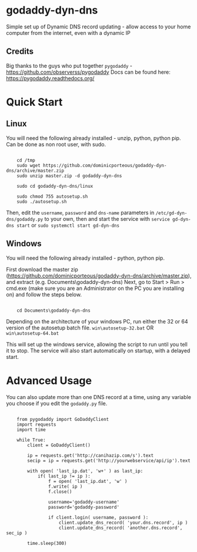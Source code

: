 # godaddy-dyn-dns
Simple set up of Dynamic DNS record updating - allow access to your home computer from the internet, even with a dynamic IP

## Credits
Big thanks to the guys who put together `pygodaddy` - https://github.com/observerss/pygodaddy
Docs can be found here: https://pygodaddy.readthedocs.org/

# Quick Start

## Linux
You will need the following already installed - unzip, python, python pip. Can be done as non root user, with sudo.

```

	cd /tmp
	sudo wget https://github.com/dominicporteous/godaddy-dyn-dns/archive/master.zip
	sudo unzip master.zip -d godaddy-dyn-dns

	sudo cd godaddy-dyn-dns/linux

	sudo chmod 755 autosetup.sh
	sudo ./autosetup.sh 

```

Then, edit the `username`, `password` and `dns-name` parameters in `/etc/gd-dyn-dns/godaddy.py` to your own, 
then and start the service with `service gd-dyn-dns start` or `sudo systemctl start gd-dyn-dns`


## Windows
You will need the following already installed - python, python pip.

First download the master zip (https://github.com/dominicporteous/godaddy-dyn-dns/archive/master.zip), and extract (e.g. Documents\godaddy-dyn-dns)
Next, go to Start > Run > cmd.exe (make sure you are an Administrator on the PC you are installing on) and follow the steps below.

```

	cd Documents\godaddy-dyn-dns

```	
Depending on the architecture of your windows PC, run either the 32 or 64 version of the autosetup batch file.
	`win\autosetup-32.bat` OR `win\autosetup-64.bat`


This will set up the windows service, allowing the script to run until you tell it to stop. 
The service will also start automatically on startup, with a delayed start.


# Advanced Usage

You can also update more than one DNS record at a time, using any variable you choose if you edit the `godaddy.py` file.

```

	from pygodaddy import GoDaddyClient
	import requests
	import time 

	while True:
		client = GoDaddyClient()

		ip = requests.get('http://canihazip.com/s').text
		secip = ip = requests.get('http://yourwebservice/api/ip').text

		with open( 'last_ip.dat', 'w+' ) as last_ip:
			if( last_ip != ip ):
				f = open( 'last_ip.dat', 'w' )
				f.write( ip )
				f.close()

				username='godaddy-username'
				password='godaddy-password'

				if client.login( username, password ):
					client.update_dns_record( 'your.dns.record', ip )
					client.update_dns_record( 'another.dns.record', sec_ip )
		
		time.sleep(300)

```